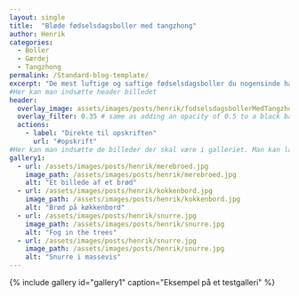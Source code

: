 ```yaml
---
layout: single
title:  "Bløde fødselsdagsboller med tangzhong"
author: Henrik
categories: 
  - Boller 
  - Gærdej
  - Tangzhong
permalink: /Standard-blog-template/
excerpt: "De mest luftige og saftige fødselsdagsboller du nogensinde har smagt"
#Her kan man indsætte header billedet
header:
  overlay_image: assets/images/posts/henrik/fodselsdagsbollerMedTangzhong-banner.jpg
  overlay_filter: 0.35 # same as adding an opacity of 0.5 to a black background
  actions:
    - label: "Direkte til opskriften"
      url: "#opskrift"
#Her kan man indsætte de billeder der skal være i galleriet. Man kan lave flere gallerier hvis man bare kalder dem noget andet
gallery1:
  - url: /assets/images/posts/henrik/merebroed.jpg
    image_path: /assets/images/posts/henrik/merebroed.jpg
    alt: "Et billede af et brød"
  - url: /assets/images/posts/henrik/kokkenbord.jpg
    image_path: /assets/images/posts/henrik/kokkenbord.jpg
    alt: "Brød på køkkenbord"
  - url: /assets/images/posts/henrik/snurre.jpg
    image_path: /assets/images/posts/henrik/snurre.jpg
    alt: "Fog in the trees"  
  - url: /assets/images/posts/henrik/snurre.jpg
    image_path: /assets/images/posts/henrik/snurre.jpg
    alt: "Snurre i massevis"  
---
```



[//]: # (Her kommer galleriet)

{% include gallery id="gallery1"  caption="Eksempel på et testgalleri" %}






[//]: # (Her kan man lave links der kan bruges i teksten uden at fylde)
[Cleaned]: /Standard-blog/#Opskrift
[opskrift]: https://www.femina.dk/mad/hovedretter/blomkaalskarry-med-sproede-kikaerter
[principper]:   /principper/